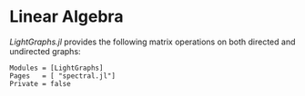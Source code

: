 # Linear Algebra

*LightGraphs.jl* provides the following matrix operations on both directed and
undirected graphs:

```@autodocs
Modules = [LightGraphs]
Pages   = [ "spectral.jl"]
Private = false
```
